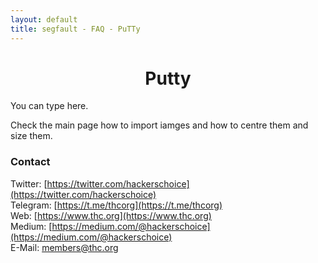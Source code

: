 ```yaml
---
layout: default
title: segfault - FAQ - PuTTy
---
```


<div style="text-align:center"><h1>Putty</h1></div>

<div style="width:80%; margin:auto">
</div>

You can type here.

Check the main page how to import iamges and how to centre them and size them.

### Contact

Twitter: [https://twitter.com/hackerschoice](https://twitter.com/hackerschoice)  
Telegram: [https://t.me/thcorg](https://t.me/thcorg)  
Web: [https://www.thc.org](https://www.thc.org)  
Medium: [https://medium.com/@hackerschoice](https://medium.com/@hackerschoice)  
E-Mail: members@thc.org  

